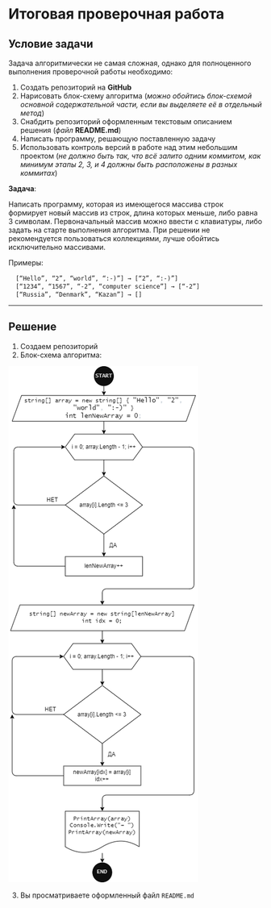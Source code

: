 # Итоговая проверочная работа #

## Условие задачи ##

Задача алгоритмически не самая сложная, однако для полноценного выполнения проверочной работы необходимо:

1. Создать репозиторий на **GitHub**
2. Нарисовать блок-схему алгоритма (*можно обойтись блок-схемой основной содержательной части, если вы выделяете её в отдельный метод*)
3. Снабдить репозиторий оформленным текстовым описанием решения (*файл* **README.md**)
4. Написать программу, решающую поставленную задачу
5. Использовать контроль версий в работе над этим небольшим проектом (*не должно быть так, что всё залито одним коммитом, как минимум этапы 2, 3, и 4 должны быть расположены в разных коммитах*)

**Задача**:

Написать программу, которая из имеющегося массива строк формирует новый массив из строк, длина которых меньше, либо равна 3 символам. Первоначальный массив можно ввести с клавиатуры, либо задать на старте выполнения алгоритма. При решении не рекомендуется пользоваться коллекциями, лучше обойтись исключительно массивами.

Примеры:
```
  [“Hello”, “2”, “world”, “:-)”] → [“2”, “:-)”]
  [“1234”, “1567”, “-2”, “computer science”] → [“-2”]
  [“Russia”, “Denmark”, “Kazan”] → []
```

***

## Решение ##

1. Создаем репозиторий
2. Блок-схема алгоритма:

![Block_diagram](Block_diagram.drawio.png)

3. Вы просматриваете оформленный файл `README.md`


